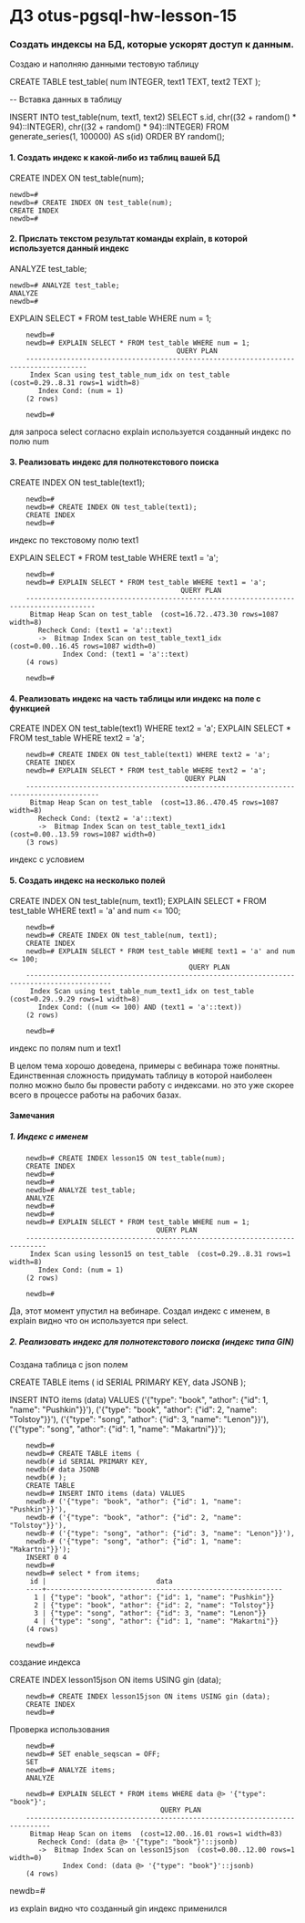 # ДЗ otus-pgsql-hw-lesson-15

###  Создать индексы на БД, которые ускорят доступ к данным.

Создаю и наполняю данными тестовую таблицу

CREATE TABLE test_table(
num INTEGER,
text1 TEXT,
text2 TEXT
);

-- Вставка данных в таблицу

INSERT INTO test_table(num, text1, text2)
SELECT
s.id,
chr((32 + random() * 94)::INTEGER),
chr((32 + random() * 94)::INTEGER)
FROM generate_series(1, 100000) AS s(id)
ORDER BY random();





#### 1. Создать индекс к какой-либо из таблиц вашей БД

CREATE INDEX ON test_table(num);

    newdb=#
    newdb=# CREATE INDEX ON test_table(num);
    CREATE INDEX
    newdb=#

#### 2. Прислать текстом результат команды explain, в которой используется данный индекс

ANALYZE test_table;

    newdb=# ANALYZE test_table;
    ANALYZE
    newdb=#

EXPLAIN SELECT * FROM test_table WHERE num = 1;

        newdb=#
        newdb=# EXPLAIN SELECT * FROM test_table WHERE num = 1;
                                             QUERY PLAN
        -------------------------------------------------------------------------------------
         Index Scan using test_table_num_idx on test_table  (cost=0.29..8.31 rows=1 width=8)
           Index Cond: (num = 1)
        (2 rows)
        
        newdb=#
для запроса select согласно explain используется созданный индекс по полю num

#### 3. Реализовать индекс для полнотекстового поиска

CREATE INDEX ON test_table(text1);

        newdb=#
        newdb=# CREATE INDEX ON test_table(text1);
        CREATE INDEX
        newdb=#
        
индекс по текстовому полю text1

EXPLAIN SELECT * FROM test_table WHERE text1 = 'a';

        newdb=#
        newdb=# EXPLAIN SELECT * FROM test_table WHERE text1 = 'a';
                                              QUERY PLAN
        ---------------------------------------------------------------------------------------
         Bitmap Heap Scan on test_table  (cost=16.72..473.30 rows=1087 width=8)
           Recheck Cond: (text1 = 'a'::text)
           ->  Bitmap Index Scan on test_table_text1_idx  (cost=0.00..16.45 rows=1087 width=0)
                 Index Cond: (text1 = 'a'::text)
        (4 rows)
        
        newdb=#


#### 4. Реализовать индекс на часть таблицы или индекс на поле с функцией

CREATE INDEX ON test_table(text1) WHERE text2 = 'a';
EXPLAIN SELECT * FROM test_table WHERE text2 = 'a';

        newdb=# CREATE INDEX ON test_table(text1) WHERE text2 = 'a';
        CREATE INDEX
        newdb=# EXPLAIN SELECT * FROM test_table WHERE text2 = 'a';
                                               QUERY PLAN
        ----------------------------------------------------------------------------------------
         Bitmap Heap Scan on test_table  (cost=13.86..470.45 rows=1087 width=8)
           Recheck Cond: (text2 = 'a'::text)
           ->  Bitmap Index Scan on test_table_text1_idx1  (cost=0.00..13.59 rows=1087 width=0)
        (3 rows)

индекс с условием

#### 5. Создать индекс на несколько полей

CREATE INDEX ON test_table(num, text1);
EXPLAIN SELECT * FROM test_table WHERE text1 = 'a' and num <= 100;

        newdb=#
        newdb=# CREATE INDEX ON test_table(num, text1);
        CREATE INDEX
        newdb=# EXPLAIN SELECT * FROM test_table WHERE text1 = 'a' and num <= 100;
                                                QUERY PLAN
        -------------------------------------------------------------------------------------------
         Index Scan using test_table_num_text1_idx on test_table  (cost=0.29..9.29 rows=1 width=8)
           Index Cond: ((num <= 100) AND (text1 = 'a'::text))
        (2 rows)
        
        newdb=#

индекс по полям num и text1



В целом тема хорошо доведена, примеры с вебинара тоже понятны. Единственная сложность придумать 
таблицу в которой наиболеен полно можно было бы провести работу с индексами. но это уже скорее всего в процессе работы на рабочих базах.

#### Замечания

##### 1. Индекс с именем

        newdb=# CREATE INDEX lesson15 ON test_table(num);
        CREATE INDEX
        newdb=#
        newdb=#
        newdb=# ANALYZE test_table;
        ANALYZE
        newdb=#
        newdb=#
        newdb=# EXPLAIN SELECT * FROM test_table WHERE num = 1;
                                        QUERY PLAN
        ---------------------------------------------------------------------------
         Index Scan using lesson15 on test_table  (cost=0.29..8.31 rows=1 width=8)
           Index Cond: (num = 1)
        (2 rows)
        
        newdb=#
        
Да, этот момент упустил на вебинаре. Создал индекс с именем, в explain видно что он используется при select.

##### 2. Реализовать индекс для полнотекстового поиска (индекс типа GIN)

Создана таблица с json полем

CREATE TABLE items (
id SERIAL PRIMARY KEY,
data JSONB
);


INSERT INTO items (data) VALUES
('{"type": "book", "athor": {"id": 1, "name": "Pushkin"}}'),
('{"type": "book", "athor": {"id": 2, "name": "Tolstoy"}}'),
('{"type": "song", "athor": {"id": 3, "name": "Lenon"}}'),
('{"type": "song", "athor": {"id": 1, "name": "Makartni"}}');


        newdb=#
        newdb=# CREATE TABLE items (
        newdb(# id SERIAL PRIMARY KEY,
        newdb(# data JSONB
        newdb(# );
        CREATE TABLE
        newdb=# INSERT INTO items (data) VALUES
        newdb-# ('{"type": "book", "athor": {"id": 1, "name": "Pushkin"}}'),
        newdb-# ('{"type": "book", "athor": {"id": 2, "name": "Tolstoy"}}'),
        newdb-# ('{"type": "song", "athor": {"id": 3, "name": "Lenon"}}'),
        newdb-# ('{"type": "song", "athor": {"id": 1, "name": "Makartni"}}');
        INSERT 0 4
        newdb=#
        newdb=# select * from items;
         id |                           data
        ----+----------------------------------------------------------
          1 | {"type": "book", "athor": {"id": 1, "name": "Pushkin"}}
          2 | {"type": "book", "athor": {"id": 2, "name": "Tolstoy"}}
          3 | {"type": "song", "athor": {"id": 3, "name": "Lenon"}}
          4 | {"type": "song", "athor": {"id": 1, "name": "Makartni"}}
        (4 rows)
        
        newdb=#
        
создание индекса

CREATE INDEX lesson15json ON items USING gin (data);

        newdb=# CREATE INDEX lesson15json ON items USING gin (data);
        CREATE INDEX
        newdb=#

Проверка использования

        newdb=#
        newdb=# SET enable_seqscan = OFF;
        SET
        newdb=# ANALYZE items;
        ANALYZE
        
        newdb=# EXPLAIN SELECT * FROM items WHERE data @> '{"type": "book"}';
                                         QUERY PLAN
        ----------------------------------------------------------------------------
         Bitmap Heap Scan on items  (cost=12.00..16.01 rows=1 width=83)
           Recheck Cond: (data @> '{"type": "book"}'::jsonb)
           ->  Bitmap Index Scan on lesson15json  (cost=0.00..12.00 rows=1 width=0)
                 Index Cond: (data @> '{"type": "book"}'::jsonb)
        (4 rows)

newdb=#

из explain видно что созданный gin индекс применился






